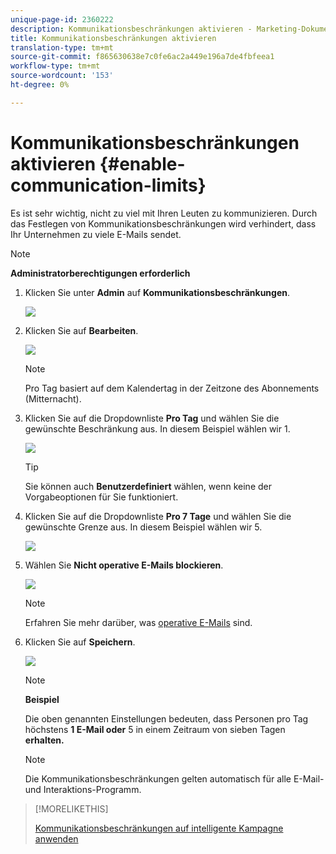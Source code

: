 ```yaml
---
unique-page-id: 2360222
description: Kommunikationsbeschränkungen aktivieren - Marketing-Dokumente - Produktdokumentation
title: Kommunikationsbeschränkungen aktivieren
translation-type: tm+mt
source-git-commit: f865630638e7c0fe6ac2a449e196a7de4fbfeea1
workflow-type: tm+mt
source-wordcount: '153'
ht-degree: 0%

---
```



# Kommunikationsbeschränkungen aktivieren {#enable-communication-limits}

Es ist sehr wichtig, nicht zu viel mit Ihren Leuten zu kommunizieren. Durch das Festlegen von Kommunikationsbeschränkungen wird verhindert, dass Ihr Unternehmen zu viele E-Mails sendet.

>[!NOTE]
>
>**Administratorberechtigungen erforderlich**

1. Klicken Sie unter **Admin** auf **Kommunikationsbeschränkungen**.

   ![](assets/image2014-9-18-15-3a53-3a37.png)

1. Klicken Sie auf **Bearbeiten**.

   ![](assets/image2014-9-18-15-3a53-3a47.png)

   >[!NOTE]
   >
   >Pro Tag basiert auf dem Kalendertag in der Zeitzone des Abonnements (Mitternacht).

1. Klicken Sie auf die Dropdownliste **Pro Tag** und wählen Sie die gewünschte Beschränkung aus. In diesem Beispiel wählen wir 1.

   ![](assets/three.png)

   >[!TIP]
   >
   >Sie können auch **Benutzerdefiniert** wählen, wenn keine der Vorgabeoptionen für Sie funktioniert.

1. Klicken Sie auf die Dropdownliste **Pro 7 Tage** und wählen Sie die gewünschte Grenze aus. In diesem Beispiel wählen wir 5.

   ![](assets/four.png)

1. Wählen Sie **Nicht operative E-Mails blockieren**.

   ![](assets/five.png)

   >[!NOTE]
   >
   >Erfahren Sie mehr darüber, was [operative E-Mails](/help/marketo/product-docs/email-marketing/general/functions-in-the-editor/make-an-email-operational.md) sind.

1. Klicken Sie auf **Speichern**.

   ![](assets/six.png)

   >[!NOTE]
   >
   >**Beispiel**
   >
   >Die oben genannten Einstellungen bedeuten, dass Personen pro Tag höchstens **1 E-Mail oder** 5 in einem Zeitraum von sieben Tagen **erhalten.**

   >[!NOTE]
   >
   >Die Kommunikationsbeschränkungen gelten automatisch für alle E-Mail- und Interaktions-Programm.

>[!MORELIKETHIS]
>
>[Kommunikationsbeschränkungen auf intelligente Kampagne anwenden](/help/marketo/product-docs/core-marketo-concepts/smart-campaigns/using-smart-campaigns/apply-communication-limits-to-smart-campaign.md)
